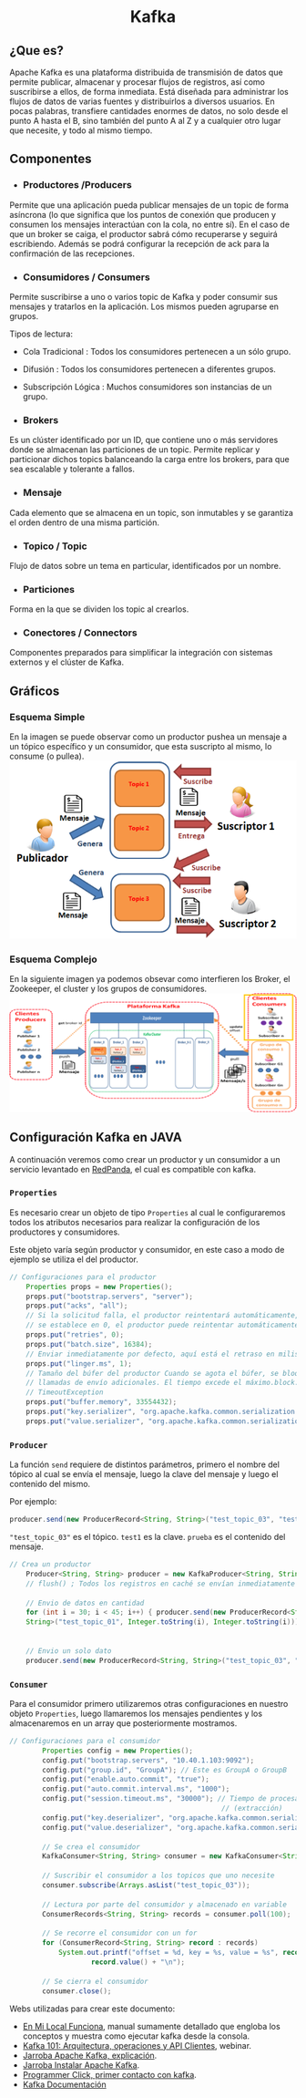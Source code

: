 <center>

# Kafka
</center>

## ¿Que es?
Apache Kafka es una plataforma distribuida de transmisión de datos que permite publicar, almacenar y procesar flujos de registros, así como suscribirse a ellos, de forma inmediata. Está diseñada para administrar los flujos de datos de varias fuentes y distribuirlos a diversos usuarios. En pocas palabras, transfiere cantidades enormes de datos, no solo desde el punto A hasta el B, sino también del punto A al Z y a cualquier otro lugar que necesite, y todo al mismo tiempo.

## Componentes
* ### Productores /Producers
Permite que una aplicación pueda publicar mensajes de un topic de forma asíncrona (lo que significa que los puntos de conexión que producen y consumen los mensajes interactúan con la cola, no entre sí). En el caso de que un broker se caiga, el productor sabrá cómo recuperarse y seguirá escribiendo. Además se podrá configurar la recepción de ack para la confirmación de las recepciones.
* ### Consumidores / Consumers
Permite suscribirse a uno o varios topic de Kafka y poder consumir sus mensajes y tratarlos en la aplicación. Los mismos pueden agruparse en grupos.

Tipos de lectura:
* Cola Tradicional : Todos los consumidores pertenecen a un sólo grupo.
* Difusión : Todos los consumidores pertenecen a diferentes grupos.
* Subscripción Lógica : Muchos consumidores son instancias de un grupo.

* ### Brokers
Es un clúster identificado por un ID, que contiene uno o más servidores donde se almacenan las particiones de un topic. Permite replicar y particionar dichos topics balanceando la carga entre los brokers, para que sea escalable y tolerante a fallos.
* ### Mensaje
Cada elemento que se almacena en un topic, son inmutables y se garantiza el orden dentro de una misma partición.
* ### Topico / Topic
Flujo de datos sobre un tema en particular, identificados por un nombre.
* ### Particiones 
Forma en la que se dividen los topic al crearlos.
* ### Conectores / Connectors
Componentes preparados para simplificar la integración con sistemas externos y el clúster de Kafka.
## Gráficos
### Esquema Simple
En la imagen se puede observar como un productor pushea un mensaje a un tópico específico y un consumidor, que esta suscripto al mismo, lo consume (o pullea).
![Esquema Simple](esqsimple.png)
### Esquema Complejo
En la siguiente imagen ya podemos obsevar como interfieren los Broker, el Zookeeper, el cluster y los grupos de consumidores. 
![Esquema Complejo](esqcomplejo.png)

## Configuración Kafka en JAVA
A continuación veremos como crear un productor y un consumidor a un servicio levantado en  [RedPanda](https://redpanda.com/ "Web oficial RedPanda"), el cual es compatible con kafka.

### `Properties`
Es necesario crear un objeto de tipo `Properties` al cual le configuraremos todos los atributos necesarios para realizar la configuración de los productores y consumidores.

Este objeto varía según productor y consumidor, en este caso a modo de ejemplo se utiliza el del productor. 
```java
// Configuraciones para el productor
    Properties props = new Properties();
    props.put("bootstrap.servers", "server");
    props.put("acks", "all");
    // Si la solicitud falla, el productor reintentará automáticamente, incluso si
    // se establece en 0, el productor puede reintentar automáticamente.
    props.put("retries", 0);
    props.put("batch.size", 16384);
    // Enviar inmediatamente por defecto, aquí está el retraso en milisegundos
    props.put("linger.ms", 1);
    // Tamaño del búfer del productor Cuando se agota el búfer, se bloquearán las
    // llamadas de envío adicionales. El tiempo excede el máximo.block.msLanzará
    // TimeoutException
    props.put("buffer.memory", 33554432);
    props.put("key.serializer", "org.apache.kafka.common.serialization.StringSerializer");
    props.put("value.serializer", "org.apache.kafka.common.serialization.StringSerializer");

```

### `Producer`
La función `send` requiere de distintos parámetros, primero el nombre del tópico al cual se envía el mensaje, luego la clave del mensaje y luego el contenido del mismo. 

Por ejemplo:
```java
producer.send(new ProducerRecord<String, String>("test_topic_03", "test1", "Prueba"));
```
`"test_topic_03"` es el tópico.
`test1` es la clave.
`prueba` es el contenido del mensaje.

```java
// Crea un productor
    Producer<String, String> producer = new KafkaProducer<String, String>(props);
    // flush() ; Todos los registros en caché se envían inmediatamente

    // Envio de datos en cantidad
    for (int i = 30; i < 45; i++) { producer.send(new ProducerRecord<String,
    String>("test_topic_01", Integer.toString(i), Integer.toString(i))); }
        

    // Envio un solo dato
    producer.send(new ProducerRecord<String, String>("test_topic_03", "test1", "Prueba"));
```

### `Consumer`
Para el consumidor primero utilizaremos otras configuraciones en nuestro objeto `Properties`, luego llamaremos los mensajes pendientes y los almacenaremos en un array que posteriormente mostramos. 
```java
// Configuraciones para el consumidor
		Properties config = new Properties();
		config.put("bootstrap.servers", "10.40.1.103:9092");
		config.put("group.id", "GroupA"); // Este es GroupA o GroupB
		config.put("enable.auto.commit", "true");
		config.put("auto.commit.interval.ms", "1000");
		config.put("session.timeout.ms", "30000"); // Tiempo de procesamiento de la respuesta de la encuesta
													// (extracción)
		config.put("key.deserializer", "org.apache.kafka.common.serialization.StringDeserializer");
		config.put("value.deserializer", "org.apache.kafka.common.serialization.StringDeserializer");

		// Se crea el consumidor
		KafkaConsumer<String, String> consumer = new KafkaConsumer<String, String>(config);

		// Suscribir el consumidor a los topicos que uno necesite
		consumer.subscribe(Arrays.asList("test_topic_03"));

		// Lectura por parte del consumidor y almacenado en variable
		ConsumerRecords<String, String> records = consumer.poll(100);

		// Se recorre el consumidor con un for
		for (ConsumerRecord<String, String> record : records)
			System.out.printf("offset = %d, key = %s, value = %s", record.offset(), record.key(),
					record.value() + "\n");

		// Se cierra el consumidor
		consumer.close();
```

Webs utilizadas para crear este documento:
* [En Mi Local Funciona](https://www.enmilocalfunciona.io/aprendiendo-apache-kafka-parte-1/), manual sumamente detallado que engloba los conceptos y muestra como ejecutar kafka desde la consola. 
* [Kafka 101: Arquitectura, operaciones y API Clientes](https://www.youtube.com/watch?v=nAJ-qlL0hNs), webinar.
* [Jarroba Apache Kafka, explicación](https://jarroba.com/apache-kafka/).
* [Jarroba Instalar Apache Kafka](https://jarroba.com/instalar-apache-kafka/).
* [Programmer Click, primer contacto con kafka](https://programmerclick.com/article/30431219759/).
* [Kafka Documentación](https://kafka.apache.org/documentation/)

